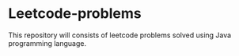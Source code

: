# Leetcode-problems
 This repository will consists of leetcode problems solved using Java programming language.
